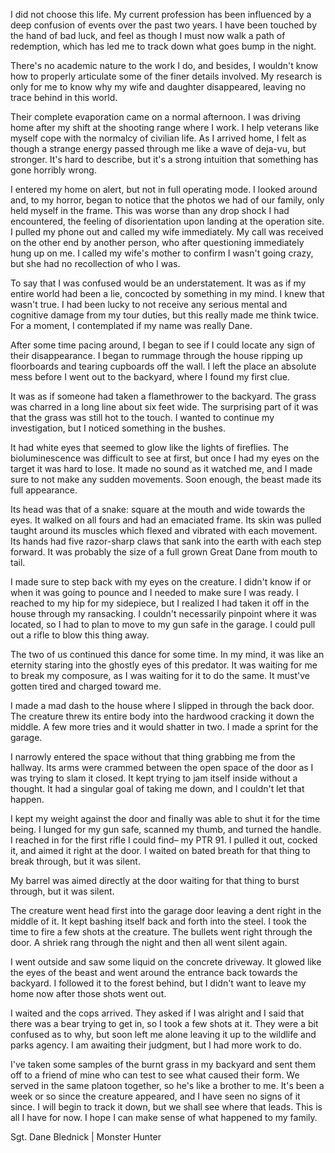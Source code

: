 I did not choose this life. My current profession has been influenced by a deep confusion of events over the past two years. I have been touched by the hand of bad luck, and feel as though I must now walk a path of redemption, which has led me to track down what goes bump in the night.

There's no academic nature to the work I do, and besides, I wouldn't know how to properly articulate some of the finer details involved. My research is only for me to know why my wife and daughter disappeared, leaving no trace behind in this world.

Their complete evaporation came on a normal afternoon. I was driving home after my shift at the shooting range where I work. I help veterans like myself cope with the normalcy of civilian life. As I arrived home, I felt as though a strange energy passed through me like a wave of deja-vu, but stronger. It's hard to describe, but it's a strong intuition that something has gone horribly wrong.

I entered my home on alert, but not in full operating mode. I looked around and, to my horror, began to notice that the photos we had of our family, only held myself in the frame. This was worse than any drop shock I had encountered, the feeling of disorientation upon landing at the operation site. I pulled my phone out and called my wife immediately. My call was received on the other end by another person, who after questioning immediately hung up on me. I called my wife's mother to confirm I wasn't going crazy, but she had no recollection of who I was.

To say that I was confused would be an understatement. It was as if my entire world had been a lie, concocted by something in my mind. I knew that wasn't true. I had been lucky to not receive any serious mental and cognitive damage from my tour duties, but this really made me think twice. For a moment, I contemplated if my name was really Dane.

After some time pacing around, I began to see if I could locate any sign of their disappearance. I began to rummage through the house ripping up floorboards and tearing cupboards off the wall. I left the place an absolute mess before I went out to the backyard, where I found my first clue.

It was as if someone had taken a flamethrower to the backyard. The grass was charred in a long line about six feet wide. The surprising part of it was that the grass was still hot to the touch. I wanted to continue my investigation, but I noticed something in the bushes.

It had white eyes that seemed to glow like the lights of fireflies. The bioluminescence was difficult to see at first, but once I had my eyes on the target it was hard to lose. It made no sound as it watched me, and I made sure to not make any sudden movements. Soon enough, the beast made its full appearance.

Its head was that of a snake: square at the mouth and wide towards the eyes. It walked on all fours and had an emaciated frame. Its skin was pulled taught around its muscles which flexed and vibrated with each movement. Its hands had five razor-sharp claws that sank into the earth with each step forward. It was probably the size of a full grown Great Dane from mouth to tail.

I made sure to step back with my eyes on the creature. I didn't know if or when it was going to pounce and I needed to make sure I was ready. I reached to my hip for my sidepiece, but I realized I had taken it off in the house through my ransacking. I couldn't necessarily pinpoint where it was located, so I had to plan to move to my gun safe in the garage. I could pull out a rifle to blow this thing away.

The two of us continued this dance for some time. In my mind, it was like an eternity staring into the ghostly eyes of this predator. It was waiting for me to break my composure, as I was waiting for it to do the same. It must've gotten tired and charged toward me.

I made a mad dash to the house where I slipped in through the back door. The creature threw its entire body into the hardwood cracking it down the middle. A few more tries and it would shatter in two. I made a sprint for the garage.

I narrowly entered the space without that thing grabbing me from the hallway. Its arms were crammed between the open space of the door as I was trying to slam it closed. It kept trying to jam itself inside without a thought. It had a singular goal of taking me down, and I couldn't let that happen.

I kept my weight against the door and finally was able to shut it for the time being. I lunged for my gun safe, scanned my thumb, and turned the handle. I reached in for the first rifle I could find– my PTR 91. I pulled it out, cocked it, and aimed it right at the door. I waited on bated breath for that thing to break through, but it was silent.

My barrel was aimed directly at the door waiting for that thing to burst through, but it was silent.

The creature went head first into the garage door leaving a dent right in the middle of it. It kept bashing itself back and forth into the steel. I took the time to fire a few shots at the creature. The bullets went right through the door. A shriek rang through the night and then all went silent again.

I went outside and saw some liquid on the concrete driveway. It glowed like the eyes of the beast and went around the entrance back towards the backyard. I followed it to the forest behind, but I didn't want to leave my home now after those shots went out.

I waited and the cops arrived. They asked if I was alright and I said that there was a bear trying to get in, so I took a few shots at it. They were a bit confused as to why, but soon left me alone leaving it up to the wildlife and parks agency. I am awaiting their judgment, but I had more work to do.

I've taken some samples of the burnt grass in my backyard and sent them off to a friend of mine who can test to see what caused their form. We served in the same platoon together, so he's like a brother to me. It's been a week or so since the creature appeared, and I have seen no signs of it since. I will begin to track it down, but we shall see where that leads. This is all I have for now. I hope I can make sense of what happened to my family.

Sgt. Dane Blednick | Monster Hunter